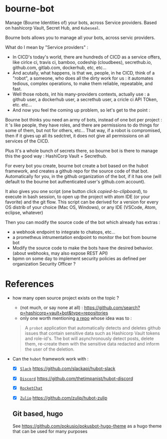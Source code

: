 # bourne-bot

Manage (Bourne Identities of) your bots, across Service providers. Based on hashicorp Vault, Secret Hub, and `Kubeseal`.

Bourne bots allows you to manage all your bots, across servic providers.

What do I mean by "Service providers" :

* In CICD's today's world, there are hundreds of CICD as a service offers, like cirlce ci, travis ci, bamboo, codeship (cloudbees), secrethub.io, github.com, gitlab.com, dockerhub, etc, etc...  
* And acutally, what happens, is that we, people, in he CICD, think of a "robot", a someone, who does all the dirty work for us : it automates tedious, complex operations, to make them reliable, repeatable, and fast.
* Well those robots, int his many-providers contexts, actually use : a github user, a dockerhub user, a secrethub user, a cricle ci API TOken, etc. etc...
* And now you feel the coming up problem, so let's get to the point :


Bourne bot thinks you need an army of bots, instead of one bot per project : it 's like people, they have roles, and there are permissions to do things for some of them, but not for others, etc... That way, if a robot is compromised, then if it gives up all its sedctret, it does not give all permissions on all services of the CICD.

Plus It's a whole bunch of secrets there, so bourne bot is there to manage this the good way : HashiCorp Vault + Secrethub.

For every bot you create, bourne bot create a bot based on the hubot framework, and creates a github repo for the source code of that bot. Automatically for you, in the github organization of the bot, if it has one (will default to the bourne bot authenticated user's github.com account).

It also gives you one script (one button click _copied-to-clipboard_), to execute in bash session, to open up the project with atom IDE (or your favorite) and the git flow. This script can be derived for a version for every OS distrib of your choice (Mac OS, Windows), or any IDE (VSCode, Atom, eclipse, whatever)

Then you can modify the source code of the bot which already has extras :
* a webhook endpoint to integrate to chatops, etc...
* a prometheus intrumentation endpoint to monitor the bot from bourne bot
* Modify the source code to make the bots have the desired behavior. (about webhooks, may also expose REST API)
* bpmn on some day to implement security policies as defined per organization Security Officer ?


# References

* how many open source project exists on the topic ?
  * (not much, or say none at all) : https://github.com/search?q=hashicorp+vault+bot&type=repositories
  * only one worth mentioning [a repo](https://github.com/ezafeire/sensitive-data-leak-prevention) whose idea was to :

  >
  > A `probot` application that automatically detects and deletes github issues that contain sensitive data such as Hashicorp Vault tokens and role-id's. The bot will asynchronously detect posts, delete them, re-create them with the sensitive data redacted and inform the user of the deletion.
  >

* Can the `hubot` framework work with :
  * [x] [`Slack`](#) https://github.com/slackapi/hubot-slack
  * [x] [`Discord`](#) https://github.com/thetimpanist/hubot-discord
  * [x] [`RocketChat`](https://github.com/RocketChat/Rocket.Chat)
  * [x] [`Zulip`](https://github.com/zulip/zulip) https://github.com/zulip/hubot-zulip



  ## Git based, hugo

  See https://github.com/pokusio/pokusbot-hugo-theme as a hugo theme that can be used for many purposes

